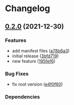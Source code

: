 # Changelog

## [0.2.0](https://github.com/chingor13/rp-1170/compare/release-please-issue-1170-v0.1.0...release-please-issue-1170-v0.2.0) (2021-12-30)


### Features

* add manifest files ([a78b6a3](https://github.com/chingor13/rp-1170/commit/a78b6a37d9ad6c9984c77724235902dda60684bb))
* initial release ([3bfd719](https://github.com/chingor13/rp-1170/commit/3bfd719e80355a573d71e1496335f981d63473e2))
* new feature ([195fef6](https://github.com/chingor13/rp-1170/commit/195fef65a1bc11a12280a8bfe3f6f3df5eb4ca94))


### Bug Fixes

* fix root version ([e4f0f60](https://github.com/chingor13/rp-1170/commit/e4f0f600c1fe4eb803a1a88a70a1b47e42440fa4))


### Dependencies


